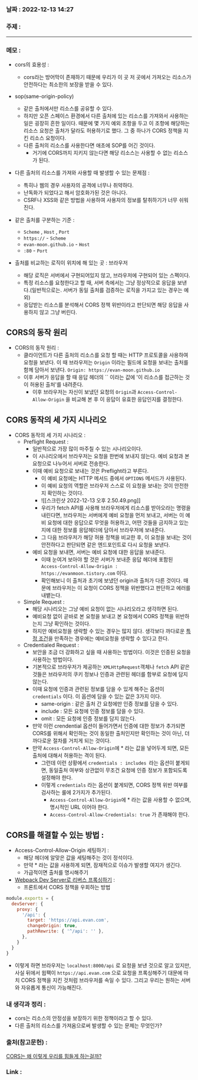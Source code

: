 ### 날짜 : 2022-12-13 14:27
### 주제 : 

---- 

### 메모 : 

- cors의 효용성 : 
	- cors라는 방어막이 존재하기 때문에 우리가 이 곳 저 곳에서 가져오는 리소스가 안전하다는 최소한의 보장을 받을 수 있다. 

- sop(same-origin-policy)
	- 같은 출처에서만 리소스를 공유할 수 있다. 
	- 하지만 오픈 스페이스 환경에서 다른 출처에 있는 리소스를 가져와서 사용하는 일은 굉장히 흔한 일이다. 때문에 몇 가지 예외 조항을 두고 이 조항에 해당하는 리소스 요청은 출처가 달라도 허용하기로 했다. 그 중 하나가 CORS 정책을 지킨 리소스 요청이다. 
	- 다른 출처의 리소스를 사용한다면 애초에 SOP를 어긴 것이다. 
		- 거기에 CORS까지 지키지 않는다면 해당 리소스는 사용할 수 없는 리소스가 된다. 

- 다른 출처의 리소스를 가져와 사용할 때 발생할 수 있는 문제점 : 
	- 특히나 웹의 경우 사용자의 공격에 너무나 취약하다. 
	- 난독화가 되었다고 해서 암호화가된 것은 아니다. 
	- CSRF나 XSS와 같은 방법을 사용하여 사용자의 정보를 탈취하기가 너무 쉬워진다. 

- 같은 출처를 구분하는 기준 : 
	- `Scheme` , `Host` , `Port`
	- `https://`  - `Scheme` 
	- `evan-moon.github.io` - `Host`
	- `:80` - `Port`

- 출처를 비교하는 로직이 위치에 해 있는 곳 : 브라우저 
	- 해당 로직은 서버에서 구현되어있지 않고, 브라우저에 구현되어 있는 스펙이다. 
	- 특정 리소스를 요청한다고 할 때, 서버 측에서는 그냥 정상적으로 응답을 보낸다.(일반적으로는. 서버가 동일 출처를 검증하는 로직을 가지고 있는 경우는 예외)
	- 응답받는 리소스를 분석해서 CORS 정책 위반이라고 판단되면 해당 응답을 사용하지 않고 그냥 버린다. 


## CORS의 동작 원리

- CORS의 동작 원리 : 
	- 클라이언트가 다른 출처의 리소스를 요청 할 때는 HTTP 프로토콜을 사용하여 요청을 보낸다. 이 때 브라우저는 `Origin` 이라는 필드에 요청을 보내는 출처를 함께 담아서 보낸다. `Origin: https://evan-moon.github.io` 
	- 이후 서버가 응답을 할 때 응답 헤더의 `` 이라는 값에 '이 리소스를 접근하는 것이 허용된 출처'를 내려준다. 
		- 이후 브라우저는 자신이 보냈던 요청의 `Origin`과 `Access-Control-Allow-Origin` 을 비교해 본 후 이 응답이 유효한 응답인지를 결정한다. 


## CORS 동작의 세 가지 시나리오

- CORS 동작의 세 가지 시나리오 : 
	- Preflight Request : 
		- 일반적으로 가장 많이 마주칠 수 있는 시나리오이다. 
		- 이 시나리오에서 브라우저는 요청을 한번에 보내지 않는다. 예비 요청과 본 요청으로 나누어서 서버로 전송한다. 
		- 이때 예비 요청으로 보내는 것은 Preflight라고 부른다. 
			- 이 예비 요청에는 HTTP 메서드 중에서 `OPTIONS`  메서드가 사용된다.
			- 이 예비 요청의 역할은 브라우저 스스로 이 요청을 보내는 것이 안전한지 확인하는 것이다. 
			- ![[스크린샷 2022-12-13 오후 2.50.49.png]]
			- 우리가 fetch API를 사용해 브라우저에게 리소스를 받아오라는 명령을 내린다면, 브라우저는 서버에게 예비 요청을 먼저 보내고, 서버는 이 예비 요청에 대한 응답으로 무엇을 허용하고, 어떤 것들을 금지하고 있는지에 대한 정보를 응답헤더에 담아서 브라우저에 보내준다. 
			- 그 다음 브라우저가 해당 허용 정책을 비교한 후, 이 요청을 보내는 것이 안전하다고 판단되면 같은 엔드포인트로 다시 요청을 보낸다. 
		- 예비 요청을 보내면, 서버는 예비 요청에 대한 응답을 보내준다. 
			- 이때 눈여겨 보아야 할 것은 서버가 보내준 응답 헤더에 포함된 `Access-Control-Allow-Origin : https://evanmoon.tistory.com` 이다. 
			- 확인해보니 이 출처과 초기에 보냈던 origin과 출처가 다른 것이다. 때문에 브라우저는 이 요청이 CORS 정책을 위반했다고 판단하고 에러를 내뱉는다. 
	- Simple Request : 
		- 해당 시나리오는 그냥 예비 요청이 없는 시나리오라고 생각하면 된다. 
		- 예비요청 없이 곧바로 본 요청을 보내고 본 요청에서 CORS 정책을 위반하는지 그냥 확인하는 것이다. 
		- 하지만 예비요청을 생략할 수 있는 경우는 많지 않다. 생각보다 까다로운 [특정 조건](https://evan-moon.github.io/2020/05/21/about-cors/#simple-request)을 만족하는 경우에는 예비요청을 생략할 수 있다고 한다. 
	- Credentialed Request : 
		- 보안을 조금 더 강화하고 싶을 때 사용하는 방법이다. 이것은 인증된 요청을 사용하는 방법이다. 
		- 기본적으로 브라우저가 제공하는 `XMLHttpRequest`객체나 `fetch` API 같은 것들은 브라우저의 쿠키 정보나 인증과 관련된 헤더를 함부로 요청에 담지 않는다. 
		- 이때 요청에 인증과 관련된 정보를 담을 수 있게 해주는 옵션이 `credentials` 이다. 이 옵션에 담을 수 있는 값은 3가지 이다. 
			- same-origin : 같은 출처 간 요청에만 인증 정보를 담을 수 있다. 
			- include : 모든 요청에 인증 정보를 담을 수 있다. 
			- omit : 모든 요청에 인증 정보를 담지 않는다. 
		- 만약 이런 crendential 옵션이 들어가면서 인증에 대한 정보가 추가되면 CORS를 위해서 확인하는 것이 동일한 출처인지만 확인하는 것이 아닌, 더 까다로운 절차를 거치게 되는 것이다. 
		- 만약 `Access-Control-Allow-Origin`에 * 라는 값을 넣어두게 되면, 모든 출처에 대해서 허용하는 격이 된다. 
			- 그런데 이런 상황에서 `credentials : includes `라는 옵션이 붙게되면, 동일출처 여부와 상관없이 무조건 요청에 인증 정보가 포함되도록 설정해야 한다. 
			- 이렇게 `credentials` 라는 옵션이 붙게되면, CORS 정책 위반 여부를 검사하는 룰에 2가지가 추가된다. 
				-  `Access-Control-Allow-Origin`에 * 라는 값을 사용할 수 없으며, 명시적인 URL 이어야 한다. 
				- `Access-Control-Allow-Credentials: true` 가 존재해야 한다. 


## CORS를 해결할 수 있는 방법 : 

- Access-Control-Allow-Origin 세팅하기 : 
	- 해당 헤더에 알맞은 값을 세팅해주는 것이 정석이다. 
	- 만약 * 라는 값을 사용하게 되면, 잠재적으로 이슈가 발생할 여지가 생긴다. 
	- 가급적이면 출처를 명시해주기 
- [Webpack Dev Server로 리버스 프록싱하기](https://evan-moon.github.io/2020/05/21/about-cors/#webpack-dev-server%EB%A1%9C-%EB%A6%AC%EB%B2%84%EC%8A%A4-%ED%94%84%EB%A1%9D%EC%8B%B1%ED%95%98%EA%B8%B0) : 
	- 프론트에서 CORS 정책을 우회하는 방법 

```javascript
module.exports = {
  devServer: {
    proxy: {
      '/api': {
        target: 'https://api.evan.com',
        changeOrigin: true,
        pathRewrite: { '^/api': '' },
      },
    }
  }
}
```
- 이렇게 하면 브라우저는 `localhost:8000/api` 로 요청을 보낸 것으로 알고 있지만, 사실 뒤에서 윕팩이 `https://api.evan.com` 으로 요청을 프록싱해주기 대문에 마치 CORS 정책을 지킨 것처럼 브라우저를 속일 수 있다. 그리고 우리는 원하는 서버와 자유롭게 통신이 가능해진다. 


### 내 생각과 정리 : 

- cors는 리소스의 안정성을 보장하기 위한 정책이라고 할 수 있다. 
- 다른 출처의 리소스를 가져옴으로써 발생할 수 있는 문제는 무엇인가? 


### 출처(참고문헌) : 
[CORS는 왜 이렇게 우리를 힘들게 하는걸까?](https://evan-moon.github.io/2020/05/21/about-cors/)


### Link : 
